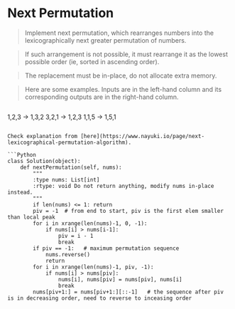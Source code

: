 # Next Permutation

> Implement next permutation, which rearranges numbers into the lexicographically next greater permutation of numbers.

> If such arrangement is not possible, it must rearrange it as the lowest possible order (ie, sorted in ascending order).

> The replacement must be in-place, do not allocate extra memory.

> Here are some examples. Inputs are in the left-hand column and its corresponding outputs are in the right-hand column.

> ```
1,2,3 → 1,3,2
3,2,1 → 1,2,3
1,1,5 → 1,5,1
```

Check explanation from [here](https://www.nayuki.io/page/next-lexicographical-permutation-algorithm).

```Python
class Solution(object):
    def nextPermutation(self, nums):
        """
        :type nums: List[int]
        :rtype: void Do not return anything, modify nums in-place instead.
        """
        if len(nums) <= 1: return
        piv = -1  # from end to start, piv is the first elem smaller than local peak
        for i in xrange(len(nums)-1, 0, -1):
            if nums[i] > nums[i-1]:
                piv = i - 1
                break
        if piv == -1:   # maximum permutation sequence
            nums.reverse()
            return
        for i in xrange(len(nums)-1, piv, -1):
            if nums[i] > nums[piv]:
                nums[i], nums[piv] = nums[piv], nums[i]
                break
        nums[piv+1:] = nums[piv+1:][::-1]   # the sequence after piv is in decreasing order, need to reverse to inceasing order
```
